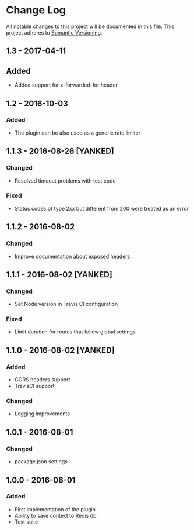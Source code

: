 # Change Log
All notable changes to this project will be documented in this file.
This project adheres to [Semantic Versioning](http://semver.org/).

## 1.3 - 2017-04-11

## Added

- Added support for x-forwarded-for header

## 1.2 - 2016-10-03

### Added

- The plugin can be also used as a generic rate limiter

## 1.1.3 - 2016-08-26 [YANKED]

### Changed
- Resolved timeout problems with test code

### Fixed
- Status codes of type 2xx but different from 200 were treated as an error

## 1.1.2 - 2016-08-02

### Changed
- Improve documentation about exposed headers

## 1.1.1 - 2016-08-02 [YANKED]

### Changed
- Set Node version in Travis CI configuration

### Fixed

- Limit duration for routes that follow global settings

## 1.1.0 - 2016-08-02 [YANKED]

### Added
- CORS headers support
- TravisCI support

### Changed
- Logging improvements

## 1.0.1 - 2016-08-01

### Changed
- package.json settings

## 1.0.0 - 2016-08-01

### Added
- First implementation of the plugin
- Ability to save context to Redis db
- Test suite
